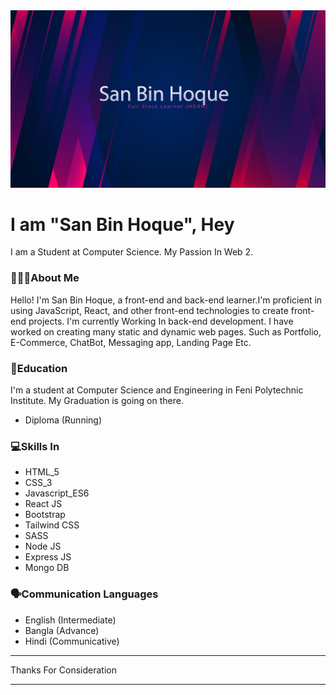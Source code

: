 <img src="./Img/github_banner.jpg"/>

# I am "San Bin Hoque", Hey
I am a Student at Computer Science. My Passion In Web 2.

### 🤵🏻‍♂️About Me
Hello! I'm San Bin Hoque, a front-end and back-end learner.I'm proficient in using JavaScript, React, and other front-end technologies to create front-end projects. I'm currently  Working In back-end development. I have worked on creating many static and dynamic web pages. Such as Portfolio, E-Commerce, ChatBot, Messaging app, Landing Page Etc.

### 📘Education
I'm a student at Computer Science and Engineering in Feni Polytechnic Institute. My Graduation is going on there.

- Diploma (Running)

### 💻Skills In     
- HTML_5
- CSS_3
- Javascript_ES6
- React JS
- Bootstrap
- Tailwind CSS
- SASS
- Node JS
- Express JS
- Mongo DB
  
### 🗣️Communication Languages
- English (Intermediate)
- Bangla (Advance)
- Hindi (Communicative)
  
<hr/>
Thanks For Consideration        
<hr/>
